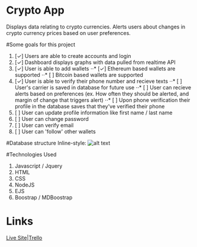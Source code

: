 # Crypto App
Displays data relating to crypto currencies. Alerts users about changes in crypto currency prices based on user preferences.

#Some goals for this project

1. [✓] Users are able to create accounts and login
2. [✓] Dashboard displays graphs with data pulled from realtime API
3. [✓] User is able to add wallets 
	⋅⋅* [✓] Ethereum based wallets are supported
	⋅⋅* [ ] Bitcoin based wallets are supported
4. [✓] User is able to verify their phone number and recieve texts
	⋅⋅* [ ] User's carrier is saved in database for future use
	⋅⋅* [ ] User can recieve alerts based on preferences (ex. How often they 
	should be alerted, and margin of change that triggers alert)
	⋅⋅* [ ] Upon phone verification their profile in the database saves that they've verified their phone
5. [ ] User can update profile information like first name / last name 
6. [ ] User can change password
7. [ ] User can verify email
8. [ ] User can 'follow' other wallets

#Database structure
Inline-style: 
![alt text](https://i.imgur.com/GWnkkxp.png "Dataflow graph")


#Technologies Used
1. Javascript / Jquery
2. HTML
3. CSS
4. NodeJS
5. EJS
6. Boostrap /  MDBoostrap

# Links
<a href="blank" target="_blank">Live Site</a>|<a href="https://trello.com/b/4OQcMTO5/project-2" target="_blank">Trello</a>